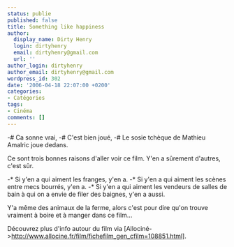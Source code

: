 ```yaml
---
status: publie
published: false
title: Something like happiness
author:
  display_name: Dirty Henry
  login: dirtyhenry
  email: dirtyhenry@gmail.com
  url: ''
author_login: dirtyhenry
author_email: dirtyhenry@gmail.com
wordpress_id: 302
date: '2006-04-18 22:07:00 +0200'
categories:
- Catégories
tags:
- Cinéma
comments: []
---
```

-# Ca sonne vrai, 
-# C'est bien joué, 
-# Le sosie tchèque de Mathieu Amalric joue dedans. 

Ce sont trois bonnes raisons d'aller voir ce film. Y'en a sûrement d'autres, c'est sûr. 

-* Si y'en a qui aiment les franges, y'en a. 
-* Si y'en a qui aiment les scènes entre mecs bourrés, y'en a. 
-* Si y'en a qui aiment les vendeurs de salles de bain à qui on a envie de filer des baignes, y'en a aussi. 

Y'a même des animaux de la ferme, alors c'est pour dire qu'on trouve vraiment à boire et à manger dans ce film...

Découvrez plus d'info autour du film via [Allociné->http://www.allocine.fr/film/fichefilm_gen_cfilm=108851.html].

